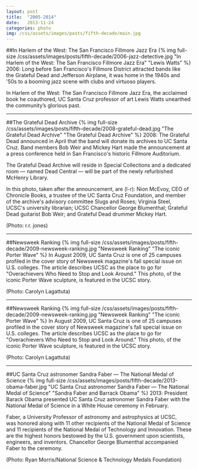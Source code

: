 ```yaml
---
layout: post
title:  "2005-2014"
date:   2013-11-24
categories: photo
img: /css/assets/images/posts/fifth-decade/main.jpg
---
```


##In Harlem of the West: The San Francisco Fillmore Jazz Era
{% img full-size /css/assets/images/posts/fifth-decade/2006-jazz-detective.jpg "In Harlem of the West: The San Francisco Fillmore Jazz Era" "Lewis Watts" %}
2006: Long before San Francisco's Fillmore District attracted bands like the Grateful Dead and Jefferson Airplane, it was home in the 1940s and '50s to a booming jazz scene with clubs and virtuoso players.

In Harlem of the West: The San Francisco Fillmore Jazz Era, the acclaimed book he coauthored, UC Santa Cruz professor of art Lewis Watts unearthed the community’s glorious past.

***

##The Grateful Dead Archive
{% img full-size /css/assets/images/posts/fifth-decade/2008-grateful-dead.jpg "The Grateful Dead Archive" "The Grateful Dead Archive" %}
2008: The Grateful Dead announced in April that the band will donate its archives to UC Santa Cruz. Band members Bob Weir and Mickey Hart made the announcement at a press conference held in San Francisco's historic Fillmore Auditorium.

The Grateful Dead Archive will reside in Special Collections and a dedicated room — named Dead Central — will be part of the newly refurbished McHenry Library.

In this photo, taken after the announcement, are (l-r): Nion McEvoy, CEO of Chronicle Books, a trustee of the UC Santa Cruz Foundation, and member of the archive's advisory committee Slugs and Roses; Virginia Steel, UCSC's university librarian; UCSC Chancellor George Blumenthal; Grateful Dead guitarist Bob Weir; and Grateful Dead drummer Mickey Hart. 

(Photo: r.r. jones)

***

##Newsweek Ranking
{% img full-size /css/assets/images/posts/fifth-decade/2009-newsweek-ranking.jpg "Newsweek Ranking" "The iconic Porter Wave" %}
In August 2009, UC Santa Cruz is one of 25 campuses profiled in the cover story of Newsweek magazine's fall special issue on U.S. colleges. The article describes UCSC as the place to go for "Overachievers Who Need to Stop and Look Around." This photo, of the iconic Porter Wave sculpture, is featured in the UCSC story.

(Photo: Carolyn Lagattuta)

***

##Newsweek Ranking
{% img full-size /css/assets/images/posts/fifth-decade/2009-newsweek-ranking.jpg "Newsweek Ranking" "The iconic Porter Wave" %}
In August 2009, UC Santa Cruz is one of 25 campuses profiled in the cover story of Newsweek magazine's fall special issue on U.S. colleges. The article describes UCSC as the place to go for "Overachievers Who Need to Stop and Look Around." This photo, of the iconic Porter Wave sculpture, is featured in the UCSC story.

(Photo: Carolyn Lagattuta)

***

##UC Santa Cruz astronomer Sandra Faber — The National Medal of Science
{% img full-size /css/assets/images/posts/fifth-decade/2013-obama-faber.jpg "UC Santa Cruz astronomer Sandra Faber — The National Medal of Science" "Sandra Faber and Barrack Obama" %}
2013: President Barack Obama presented UC Santa Cruz astronomer Sandra Faber with the National Medal of Science in a White House ceremony in February.

Faber, a University Professor of astronomy and astrophysics at UCSC, was honored along with 11 other recipients of the National Medal of Science and 11 recipients of the National Medal of Technology and Innovation. These are the highest honors bestowed by the U.S. government upon scientists, engineers, and inventors. Chancellor George Blumenthal accompanied Faber to the ceremony.

(Photo: Ryan Morris/National Science & Technology Medals Foundation)